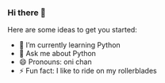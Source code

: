 ### Hi there 👋

Here are some ideas to get you started:

- 🌱 I’m currently learning Python
- 💬 Ask me about Python
- 😄 Pronouns: oni chan
- ⚡ Fun fact: I like to ride on my rollerblades

